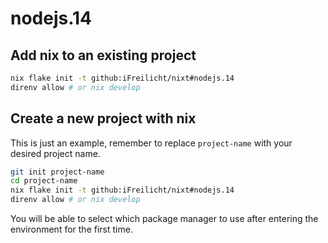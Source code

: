 # nodejs.14

## Add nix to an existing project

```sh
nix flake init -t github:iFreilicht/nixt#nodejs.14
direnv allow # or nix develop
```

## Create a new project with nix

This is just an example, remember to replace `project-name` with your desired project name.

```sh
git init project-name
cd project-name
nix flake init -t github:iFreilicht/nixt#nodejs.14
direnv allow # or nix develop
```

You will be able to select which package manager to use after entering the environment for the first time.